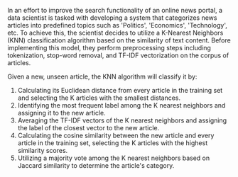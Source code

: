 In an effort to improve the search functionality of an online news portal, a data scientist is tasked with developing a system that categorizes news articles into predefined topics such as 'Politics', 'Economics', 'Technology', etc. To achieve this, the scientist decides to utilize a K-Nearest Neighbors (KNN) classification algorithm based on the similarity of text content. Before implementing this model, they perform preprocessing steps including tokenization, stop-word removal, and TF-IDF vectorization on the corpus of articles.

Given a new, unseen article, the KNN algorithm will classify it by:

1. Calculating its Euclidean distance from every article in the training set and selecting the K articles with the smallest distances.
2. Identifying the most frequent label among the K nearest neighbors and assigning it to the new article.
3. Averaging the TF-IDF vectors of the K nearest neighbors and assigning the label of the closest vector to the new article.
4. Calculating the cosine similarity between the new article and every article in the training set, selecting the K articles with the highest similarity scores.
5. Utilizing a majority vote among the K nearest neighbors based on Jaccard similarity to determine the article's category.